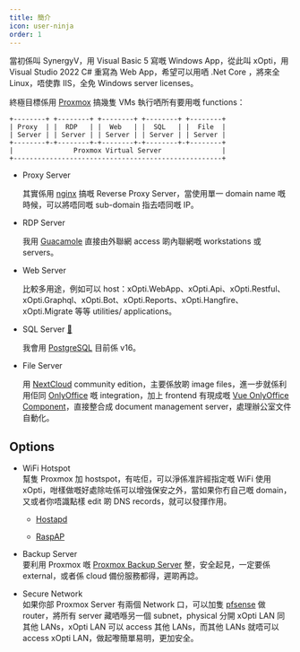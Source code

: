 ```yaml
---
title: 簡介
icon: user-ninja
order: 1
---
```



當初係叫 SynergyV，用 Visual Basic 5 寫嘅 Windows App，從此叫 xOpti，用 Visual Studio 2022 C# 重寫為 Web App，希望可以用哂 .Net Core ，將來全 Linux，唔使靠 IIS，全免 Windows server licenses。

終極目標係用 [Proxmox](https://www.proxmox.com/en/) 搞幾隻 VMs 執行哂所有要用嘅 functions：

```text
+--------+ +--------+ +--------+ +--------+ +--------+
| Proxy  | |  RDP   | |  Web   | |  SQL   | |  File  |
| Server | | Server | | Server | | Server | | Server |
+--------+-+--------+-+--------+-+--------+-+--------+
|               Proxmox Virtual Server               |
+----------------------------------------------------+
```

- Proxy Server
  
  其實係用 [nginx](https://nginx.com/) 搞嘅 Reverse Proxy Server，當使用單一 domain name 嘅時候，可以將唔同嘅 sub-domain 指去唔同嘅 IP。
  
- RDP Server
  
  我用 [Guacamole](https://guacamole.apache.org/) 直接由外聯網 access 啲內聯網嘅 workstations 或 servers。
  
- Web Server
  
  比較多用途，例如可以 host：xOpti.WebApp、xOpti.Api、xOpti.Restful、xOpti.Graphql、xOpti.Bot、xOpti.Reports、xOpti.Hangfire、xOpti.Migrate 等等 utilities/ applications。
  
- SQL Server [🔗](glossary/sql-server)
  
  我會用 [PostgreSQL](https://www.postgresql.org/) 目前係 v16。
  
- File Server
  
  用 [NextCloud](https://nextcloud.com/) community edition，主要係放啲 image files，進一步就係利用佢同 [OnlyOffice](https://www.onlyoffice.com/) 嘅 integration，加上 frontend 有現成嘅 [Vue OnlyOffice Component](https://api.onlyoffice.com/editors/vue)，直接整合成 document management server，處理辦公室文件自動化。

## Options

- WiFi Hotspot<br />幫隻 Proxmox 加 hostspot，有咗佢，可以淨係准許經指定嘅 WiFi 使用 xOpti，咁樣做嘅好處除咗係可以增強保安之外，當如果你冇自己嘅 domain，又或者你唔識點樣 edit 啲 DNS records，就可以發揮作用。

  - [Hostapd](https://wiki.gentoo.org/wiki/Hostapd)

  - [RaspAP](https://docs.raspap.com/)

- Backup Server<br />要利用 Proxmox 嘅 [Proxmox Backup Server](https://www.proxmox.com/en/proxmox-backup-server) 整，安全起見，一定要係 external，或者係 cloud 備份服務都得，遲啲再諗。

- Secure Network<br />如果你部 Proxmox Server 有兩個 Network 口，可以加隻 [pfsense](https://www.pfsense.org/) 做 router，將所有 server 藏哂喺另一個 subnet，physical 分開 xOpti LAN 同其他 LANs，xOpti LAN 可以 access 其他 LANs，而其他 LANs 就唔可以 access xOpti LAN，做起嚟簡單易明，更加安全。